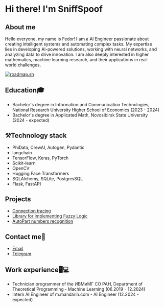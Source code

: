 
# Hi there! I'm SniffSpoof
## About me 
Hello everyone, my name is Fedor!
I am a AI Engineer passionate about creating intelligent systems and automating complex tasks. My expertise lies in developing AI-powered solutions, working with neural networks, and analyzing data to drive innovation. I am also deeply interested in higher mathematics, machine learning research, and their applications in real-world challenges. 

[![roadmap.sh](https://roadmap.sh/card/tall/669d58779a21cb3c68962f44?variant=dark)](https://roadmap.sh)

## Education🎓
- Bachelor's degree in Information and Communication Technologies, National Research University Higher School of Economics (2023 - 2024)
- Bachelor's degree in Applicated Math, Novosibirsk State University (2024 - expected)

## ⚒Technology stack
- PhiData, CrewAI, Autogen, Pydantic
- langchain
- TensorFlow, Keras, PyTorch
- Scikit-learn
- OpenCV
- Hugging Face Transformers
- SQLAlchemy, SQLite, PostgresSQL
- Flask, FastAPI

## Projects
- [Connection tracing](https://github.com/SniffSpoof/Connection_trace)
- [Library for implementing Fuzzy Logic](https://github.com/SniffSpoof/Python_FuzzyLogic)
- [AutoPart numbers recognition](https://github.com/SniffSpoof/part-number-recognition)

## Contact me📱
- [Email](mailto:fpalekseev13@yandex.ru)
- [Telegram](https://t.me/SniffSpoof)

## Work experience🖥💻
- Technician programmer of the ИВМиМГ СО РАН, Department of Theoretical Programming - Machine Learning (06.2019 - 12.2024)
- Intern AI Engineer of m.mandarin.com - AI Engineer (12.2024 - expected)
